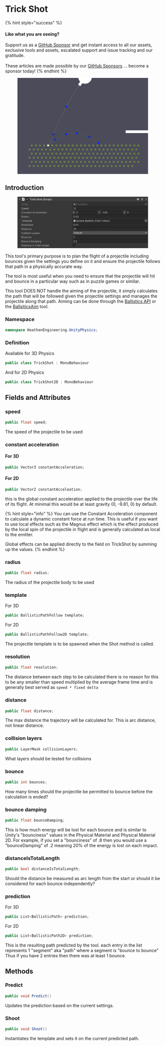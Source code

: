 # Trick Shot

{% hint style="success" %}
#### Like what you are seeing?

Support us as a [GitHub Sponsor](../../../become-a-sponsor/) and get instant access to all our assets, exclusive tools and assets, escalated support and issue tracking and our gratitude.\
\
These articles are made possible by our [GitHub Sponsors](../../../become-a-sponsor/) ... become a sponsor today!
{% endhint %}

<figure><img src="../../../.gitbook/assets/image (2) (4).png" alt=""><figcaption></figcaption></figure>

## Introduction

<figure><img src="../../../.gitbook/assets/image (1) (1) (1) (1).png" alt=""><figcaption></figcaption></figure>

This tool's primary purpose is to plan the flight of a projectile including bounces given the settings you define on it and ensure the projectile follows that path in a physically accurate way.

The tool is most useful when you need to ensure that the projectile will hit and bounce in a particular way such as in puzzle games or similar.

This tool DOES NOT handle the aiming of the projectile, it simply calculates the path that will be followed given the projectile settings and manages the projectile along that path. Aiming can be done through the [Ballistics API](../api/ballistics.md) or the [BallsiticsAim](ballistic-aim.md) tool.

### Namespace

```csharp
namespace HeathenEngineering.UnityPhysics;
```

### Definition

Available for 3D Physics

```csharp
public class TrickShot : MonoBehaviour
```

And for 2D Physics

```csharp
public class TrickShot2D : MonoBehaviour
```

## Fields and Attributes

### speed

```csharp
public float speed;
```

The speed of the projectile to be used

### constant acceleration

#### For 3D

```csharp
public Vector3 constantAcceleration;
```

#### For 2D

```csharp
public Vector2 constantAcceleation;
```

this is the global constant acceleration applied to the projectile over the life of its flight. At minimal this would be at least gravity (0, -9.81, 0) by default.

{% hint style="info" %}
You can use the Constant Acceleration component to calculate a dynamic constant force at run time. This is useful if you want to use local effects such as the Magnus effect which is the effect produced by the local spin of the projectile in flight and is generally calculated as local to the emitter.

Global effects can be applied directly to the field on TrickShot by summing up the values.
{% endhint %}

### radius

```csharp
public float radius;
```

The radius of the projectile body to be used

### template

For 3D

```csharp
public BallisticPathFollow template;
```

For 2D

```csharp
public BallisticPathFollow2D template;
```

The projectile template is to be spawned when the Shot method is called.

### resolution

```csharp
public float resolution;
```

The distance between each step to be calculated there is no reason for this to be any smaller than speed multiplied by the average frame time and is generally best served as `speed * fixed delta`

### distance

```csharp
public float distance;
```

The max distance the trajectory will be calculated for. This is arc distance, not linear distance.

### collision layers

```csharp
public LayerMask collisionLayers;
```

What layers should be tested for collisions

### bounce

```csharp
public int bounces;
```

How many times should the projectile be permitted to bounce before the calculation is ended?

### bounce damping

```csharp
public float bounceDamping;
```

This is how much energy will be lost for each bounce and is similar to Unity's "bounciness" values in the Physical Material and Physical Material 2D. For example, if you set a "bounciness" of .8 then you would use a "bounceDamping" of .2 meaning 20% of the energy is lost on each impact.

### distanceIsTotalLength

```csharp
public bool distanceIsTotalLength;
```

Should the distance be measured as arc length from the start or should it be considered for each bounce independently?

### prediction

For 3D

```csharp
public List<BallisticPath> prediction;
```

For 2D

```csharp
public List<BallisticPath2D> prediction;
```

This is the resulting path predicted by the tool. each entry in the list represents 1 "segment" aka "path" where a segment is "bounce to bounce" Thus if you have 2 entries then there was at least 1 bounce.

## Methods

### Predict

```csharp
public void Predict()
```

Updates the prediction based on the current settings.

### Shoot

```csharp
public void Shoot()
```

Instantiates the template and sets it on the current predicted path.
